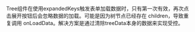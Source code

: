 Tree组件在使用expandedKeys触发表单加载数据时，只有第一次有效，再次点击展开按钮后会忽略数据的加载。可能是因为树节点已经存在 children，导致重复调用 onLoadData。解决方案是通过清除treeData本身的数据来实现受控。
